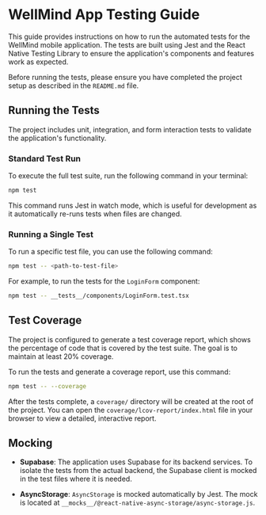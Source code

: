 # WellMind App Testing Guide

This guide provides instructions on how to run the automated tests for the WellMind mobile application. The tests are built using Jest and the React Native Testing Library to ensure the application's components and features work as expected.

Before running the tests, please ensure you have completed the project setup as described in the `README.md` file.

## Running the Tests

The project includes unit, integration, and form interaction tests to validate the application's functionality.

### Standard Test Run

To execute the full test suite, run the following command in your terminal:

```bash
npm test
```

This command runs Jest in watch mode, which is useful for development as it automatically re-runs tests when files are changed.

### Running a Single Test

To run a specific test file, you can use the following command:

```bash
npm test -- <path-to-test-file>
```

For example, to run the tests for the `LoginForm` component:

```bash
npm test -- __tests__/components/LoginForm.test.tsx
```

## Test Coverage

The project is configured to generate a test coverage report, which shows the percentage of code that is covered by the test suite. The goal is to maintain at least 20% coverage.

To run the tests and generate a coverage report, use this command:

```bash
npm test -- --coverage
```

After the tests complete, a `coverage/` directory will be created at the root of the project. You can open the `coverage/lcov-report/index.html` file in your browser to view a detailed, interactive report.

## Mocking

-   **Supabase**: The application uses Supabase for its backend services. To isolate the tests from the actual backend, the Supabase client is mocked in the test files where it is needed.

-   **AsyncStorage**: `AsyncStorage` is mocked automatically by Jest. The mock is located at `__mocks__/@react-native-async-storage/async-storage.js`. 
